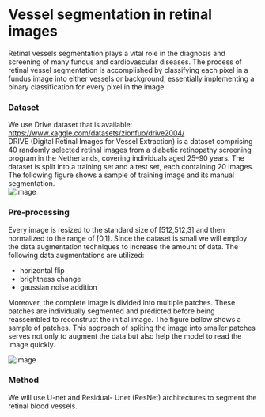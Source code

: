 # Vessel segmentation in retinal images
Retinal vessels segmentation plays a vital role in the diagnosis and screening of many fundus and cardiovascular diseases. 
The process of retinal vessel segmentation is accomplished by classifying each pixel in a fundus image into either vessels or background, essentially implementing a binary classification for every pixel in the image.
### Dataset
We use Drive dataset that is available: https://www.kaggle.com/datasets/zionfuo/drive2004/ \
DRIVE (Digital Retinal Images for Vessel Extraction) is a dataset comprising 40 randomly selected retinal images from a diabetic retinopathy screening program in the Netherlands, covering individuals aged 25–90 years. The dataset is split into a training set and a test set, each containing 20 images. 
The following figure shows a sample of training image and its manual segmentation.\
![image](https://github.com/NarjesKarami/Vessel-segmentation-in-retinal-images/assets/78353927/d6e466ab-0a7f-4610-a01d-71e180ec19f9)

### Pre-processing
Every image is resized to the standard size of [512,512,3] and then normalized to the range of [0,1].
Since the dataset is small we will employ the data augmentation techniques to increase the amount of data. The following data augmentations are utilized:
- horizontal flip
- brightness change
- gaussian noise addition 
  
Moreover, the complete image is divided into multiple patches. These patches are individually segmented and predicted before being reassembled to reconstruct the initial image. The figure bellow shows a sample of patches. This approach of spliting the image into smaller patches serves not only to augment the data but also help the model to read the image quickly.

![image](https://github.com/NarjesKarami/Vessel-segmentation-in-retinal-images/assets/78353927/03789bd4-bf1d-4e5b-8048-029fba411b77)
  
### Method
We will use U-net and Residual- Unet (ResNet) architectures to segment the retinal blood vessels.

